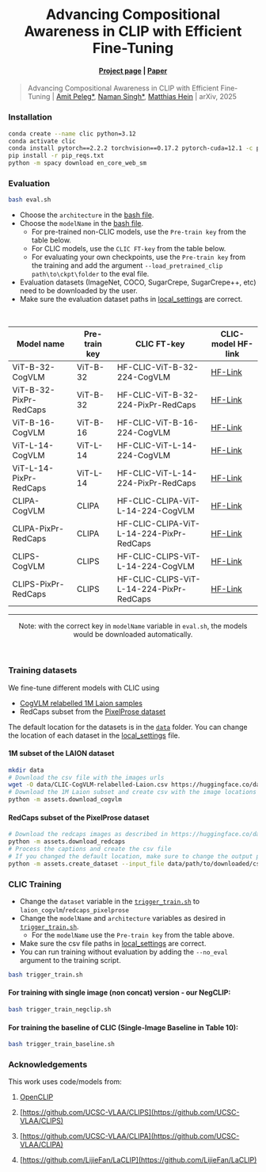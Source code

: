 <div align="center">

# Advancing Compositional Awareness in CLIP with Efficient Fine-Tuning
	
#### [Project page](https://clic-compositional-clip.github.io/) | [Paper](https://arxiv.org/abs/2505.24424) 

</div>

> Advancing Compositional Awareness in CLIP with Efficient Fine-Tuning |
> [Amit Peleg*](mailto:amit.peleg@uni-tuebingen.de), [Naman Singh*](mailto:naman-deep.singh@uni-tuebingen.de), [Matthias Hein](https://uni-tuebingen.de/fakultaeten/mathematisch-naturwissenschaftliche-fakultaet/fachbereiche/informatik/lehrstuehle/maschinelles-lernen/team/prof-dr-matthias-hein/) |
> arXiv, 2025

### Installation

``` bash
conda create --name clic python=3.12
conda activate clic
conda install pytorch==2.2.2 torchvision==0.17.2 pytorch-cuda=12.1 -c pytorch -c nvidia
pip install -r pip_reqs.txt
python -m spacy download en_core_web_sm
```
### Evaluation

```bash
bash eval.sh
```
- Choose the `architecture` in the [bash file](eval.sh).
- Choose the `modelName` in the [bash file](eval.sh).
  - For pre-trained non-CLIC models,  use the `Pre-train key` from the table below.
  - For CLIC models, use the `CLIC FT-key` from the table below.
  - For evaluating your own checkpoints, use the `Pre-train key` from the training and add the argument `--load_pretrained_clip path\to\ckpt\folder` to the eval file.
- Evaluation datasets (ImageNet, COCO, SugarCrepe, SugarCrepe++, etc) need to be downloaded by the user.
- Make sure the evaluation dataset paths in [local_settings](/local_setting.py) are correct.


<br>

<div align="center">
	
| Model name              | Pre-train key    | CLIC FT-key | CLIC-model HF-link                             |
|----------------------|------------|-------------------------|-------------------------------------------|
ViT-B-32-CogVLM  | ViT-B-32 |HF-CLIC-ViT-B-32-224-CogVLM | [HF-Link](https://huggingface.co/nmndeep/CLIC-ViT-B-32-224-CogVLM) |
ViT-B-32-PixPr-RedCaps | ViT-B-32 |HF-CLIC-ViT-B-32-224-PixPr-RedCaps| [HF-Link](https://huggingface.co/nmndeep/CLIC-ViT-B-32-224-PixelProse) |
ViT-B-16-CogVLM  | ViT-B-16 |HF-CLIC-ViT-B-16-224-CogVLM| [HF-Link](https://huggingface.co/nmndeep/CLIC-ViT-B-16-224-CogVLM) |
ViT-L-14-CogVLM  | ViT-L-14 |HF-CLIC-ViT-L-14-224-CogVLM| [HF-Link](https://huggingface.co/nmndeep/CLIC-ViT-L-14-224-CogVLM) |
ViT-L-14-PixPr-RedCaps  | ViT-L-14 |HF-CLIC-ViT-L-14-224-PixPr-RedCaps| [HF-Link](https://huggingface.co/nmndeep/CLIC-ViT-L-14-224-PixelProse) |
CLIPA-CogVLM  | CLIPA |HF-CLIC-CLIPA-ViT-L-14-224-CogVLM| [HF-Link](https://huggingface.co/nmndeep/CLIC-CLIPA-ViT-L-14-224-CogVLM) |
CLIPA-PixPr-RedCaps  | CLIPA |HF-CLIC-CLIPA-ViT-L-14-224-PixPr-RedCaps| [HF-Link](https://huggingface.co/nmndeep/CLIC-CLIPA-ViT-L-14-224-PixelProse) |
CLIPS-CogVLM  | CLIPS |HF-CLIC-CLIPS-ViT-L-14-224-CogVLM| [HF-Link](https://huggingface.co/nmndeep/CLIC-CLIPS-ViT-L-14-224-CogVLM) |
CLIPS-PixPr-RedCaps  | CLIPS |HF-CLIC-CLIPS-ViT-L-14-224-PixPr-RedCaps| [HF-Link](https://huggingface.co/nmndeep/CLIC-CLIPS-ViT-L-14-224-PixelProse) |
-------------------------------------------------------------------------------------------------
Note: with the correct key in `modelName` variable in `eval.sh`, the models would be downloaded automatically. 

</div>

<br>

### Training datasets
We fine-tune different models with CLIC using 

-  [CogVLM relabelled 1M Laion samples](https://huggingface.co/datasets/nmndeep/CLIC-CogVLM-relabelled-Laion)
-  RedCaps subset from the [PixelProse dataset](https://huggingface.co/datasets/tomg-group-umd/pixelprose)

The default location for the datasets is in the [`data`](data) folder. 
You can change the location of each dataset in the [local_settings](local_setting.py) file.

#### 1M subset of the LAION dataset
```bash
mkdir data
# Download the csv file with the images urls
wget -O data/CLIC-CogVLM-relabelled-Laion.csv https://huggingface.co/datasets/nmndeep/CLIC-CogVLM-relabelled-Laion 
# Download the 1M Laion subset and create csv with the image locations
python -m assets.download_cogvlm
```
#### RedCaps subset of the PixelProse dataset
```bash
# Download the redcaps images as described in https://huggingface.co/datasets/tomg-group-umd/pixelprose
python -m assets.download_redcaps
# Process the captions and create the csv file
# If you changed the default location, make sure to change the output path argument as well
python -m assets.create_dataset --input_file data/path/to/downloaded/csv/file.csv --output_file data/redcaps_pixelprose/redcaps_pixelprose.csv
```

### CLIC Training

- Change the `dataset` variable in the [`trigger_train.sh`](trigger_train.sh) to `laion_cogvlm`/`redcaps_pixelprose`
- Change the `modelName` and `architecture` variables as desired in [`trigger_train.sh`](trigger_train.sh).
  - For the `modelName` use the `Pre-train key` from the table above.
- Make sure the csv file paths in [local_settings](/local_setting.py) are correct.
- You can run training without evaluation by adding the `--no_eval` argument to the training script.

```bash
bash trigger_train.sh
```

#### For training with single image (non concat) version - our NegCLIP:
```bash
bash trigger_train_negclip.sh
```

#### For training the baseline of CLIC (Single-Image Baseline in Table 10):
```bash
bash trigger_train_baseline.sh
```

### Acknowledgements
This work uses code/models from:

1. [OpenCLIP](https://github.com/mlfoundations/open_clip/tree/main)

2. [https://github.com/UCSC-VLAA/CLIPS](https://github.com/UCSC-VLAA/CLIPS)

3. [https://github.com/UCSC-VLAA/CLIPA](https://github.com/UCSC-VLAA/CLIPA)

4. [https://github.com/LijieFan/LaCLIP](https://github.com/LijieFan/LaCLIP)


